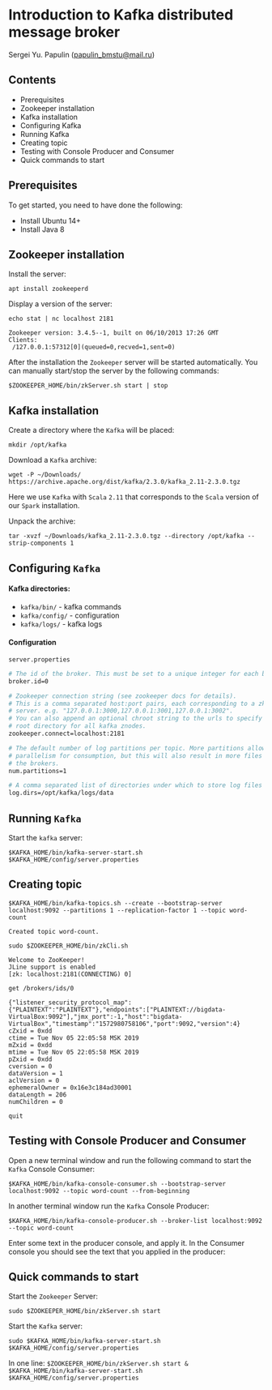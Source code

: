 # Introduction to Kafka distributed message broker
Sergei Yu. Papulin (papulin_bmstu@mail.ru)

## Contents

- Prerequisites
- Zookeeper installation
- Kafka installation
- Configuring Kafka
- Running Kafka
- Creating topic
- Testing with Console Producer and Consumer
- Quick commands to start

## Prerequisites

To get started, you need to have done the following:

- Install Ubuntu 14+
- Install Java 8

## Zookeeper installation

Install the server:

`apt install zookeeperd`

Display a version of the server:

`echo stat | nc localhost 2181`

```
Zookeeper version: 3.4.5--1, built on 06/10/2013 17:26 GMT
Clients:
 /127.0.0.1:57312[0](queued=0,recved=1,sent=0)
```

After the installation the `Zookeeper` server will be started automatically. You can manually start/stop the server by the following commands:

`$ZOOKEEPER_HOME/bin/zkServer.sh start | stop`

## Kafka installation

Create a directory where the `Kafka` will be placed:

`mkdir /opt/kafka`

Download a `Kafka` archive:

`wget -P ~/Downloads/ https://archive.apache.org/dist/kafka/2.3.0/kafka_2.11-2.3.0.tgz`

Here we use `Kafka` with `Scala` `2.11` that corresponds to the `Scala` version of our `Spark` installation.

Unpack the archive: 

`tar -xvzf ~/Downloads/kafka_2.11-2.3.0.tgz --directory /opt/kafka --strip-components 1`

## Configuring `Kafka`

#### Kafka directories:

- `kafka/bin/` - kafka commands
- `kafka/config/` - configuration
- `kafka/logs/` - kafka logs

#### Configuration

`server.properties`

```bash
# The id of the broker. This must be set to a unique integer for each broker.
broker.id=0

# Zookeeper connection string (see zookeeper docs for details).
# This is a comma separated host:port pairs, each corresponding to a zk
# server. e.g. "127.0.0.1:3000,127.0.0.1:3001,127.0.0.1:3002".
# You can also append an optional chroot string to the urls to specify the
# root directory for all kafka znodes.
zookeeper.connect=localhost:2181

# The default number of log partitions per topic. More partitions allow greater
# parallelism for consumption, but this will also result in more files across
# the brokers.
num.partitions=1

# A comma separated list of directories under which to store log files
log.dirs=/opt/kafka/logs/data
```

## Running `Kafka`

Start the `kafka` server:

`$KAFKA_HOME/bin/kafka-server-start.sh $KAFKA_HOME/config/server.properties`

## Creating topic

`$KAFKA_HOME/bin/kafka-topics.sh --create --bootstrap-server localhost:9092 --partitions 1 --replication-factor 1 --topic word-count`

```
Created topic word-count.
```

`sudo $ZOOKEEPER_HOME/bin/zkCli.sh`

```
Welcome to ZooKeeper!
JLine support is enabled
[zk: localhost:2181(CONNECTING) 0] 
```

`get /brokers/ids/0`

```
{"listener_security_protocol_map":{"PLAINTEXT":"PLAINTEXT"},"endpoints":["PLAINTEXT://bigdata-VirtualBox:9092"],"jmx_port":-1,"host":"bigdata-VirtualBox","timestamp":"1572980758106","port":9092,"version":4}
cZxid = 0xdd
ctime = Tue Nov 05 22:05:58 MSK 2019
mZxid = 0xdd
mtime = Tue Nov 05 22:05:58 MSK 2019
pZxid = 0xdd
cversion = 0
dataVersion = 1
aclVersion = 0
ephemeralOwner = 0x16e3c184ad30001
dataLength = 206
numChildren = 0
```

`quit`


## Testing with Console Producer and Consumer

Open a new terminal window and run the following command to start the `Kafka` Console Consumer:

`$KAFKA_HOME/bin/kafka-console-consumer.sh --bootstrap-server localhost:9092 --topic word-count --from-beginning`

In another terminal window run the `Kafka` Console Producer:

`$KAFKA_HOME/bin/kafka-console-producer.sh --broker-list localhost:9092 --topic word-count`

Enter some text in the producer console, and apply it. In the Consumer console you should see the text that you applied in the producer:

## Quick commands to start

Start the `Zookeeper` Server:

`sudo $ZOOKEEPER_HOME/bin/zkServer.sh start`

Start the `Kafka` server:

`sudo $KAFKA_HOME/bin/kafka-server-start.sh $KAFKA_HOME/config/server.properties`

In one line:
`$ZOOKEEPER_HOME/bin/zkServer.sh start & $KAFKA_HOME/bin/kafka-server-start.sh $KAFKA_HOME/config/server.properties`